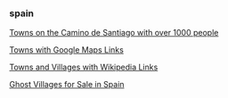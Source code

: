 ### spain

[Towns on the Camino de Santiago with over 1000 people](./camino/towns.md)

[Towns with Google Maps Links](./camino/towns-google-maps.md)

[Towns and Villages with Wikipedia Links](./camino/villages-wikipedia.md)

[Ghost Villages for Sale in Spain](https://news.ycombinator.com/item?id=19521561)
